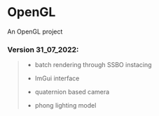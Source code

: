 # OpenGL

An OpenGL project


### Version 31_07_2022:
> - batch rendering through SSBO instacing
>
> - ImGui interface
>
> - quaternion based camera 
>
> - phong lighting model
